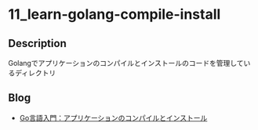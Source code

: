 # 11_learn-golang-compile-install

## Description

Golangでアプリケーションのコンパイルとインストールのコードを管理しているディレクトリ

## Blog

- [Go言語入門：アプリケーションのコンパイルとインストール](https://yossi-note.com/compile_install_with_golang/)
